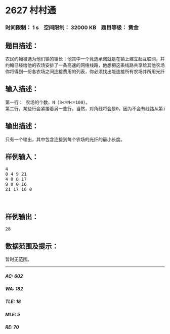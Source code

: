 # 2627 村村通   
### 时间限制： 1 s&nbsp;&nbsp;&nbsp;&nbsp;空间限制： 32000 KB&nbsp;&nbsp;&nbsp;&nbsp;题目等级： 黄金  
## 题目描述：  

<pre>
农民约翰被选为他们镇的镇长！他其中一个竞选承诺就是在镇上建立起互联网，并连接到所有的农场。当然，他需要你的帮助。
约翰已经给他的农场安排了一条高速的网络线路，他想把这条线路共享给其他农场。为了用最小的消费，他想铺设最短的光纤去连接所有的农场。
你将得到一份各农场之间连接费用的列表，你必须找出能连接所有农场并所用光纤最短的方案。每两个农场间的距离不会超过100000
</pre>
  
  
## 输入描述：  

<pre>
第一行： 农场的个数，N（3<=N<=100）。  
第二行，某些行会紧接着另一些行。当然，对角线将会是0，因为不会有线路从第i个农..结尾: 后来的行包含了一个N*N的矩阵,表示每个农场之间的距离。理论上，他们是N行，每行由N个用空格分隔的数组成，实际上，他们限制在80个字符，因此场到它本身。
</pre>
  
  
## 输出描述：  

<pre>
只有一个输出，其中包含连接到每个农场的光纤的最小长度。
</pre>
  
  
## 样例输入：  

<pre>
4  
0 4 9 21  
4 0 8 17  
9 8 0 16  
21 17 16 0  
  

</pre>
  
  
## 样例输出：  

<pre>
28
</pre>
  
  
## 数据范围及提示：  

<pre>
暂时无范围。
</pre>
  
  
***  

##### AC: 602  
##### WA: 182  
##### TLE: 18  
##### MLE: 5  
##### RE: 70  
